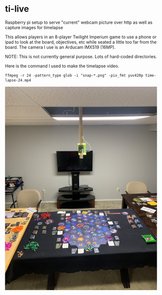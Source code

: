 # ti-live
Raspberry pi setup to serve "current" webcam picture over http as well as capture images for timelapse

This allows players in an 8-player Twilight Imperium game to use a phone or ipad to look at the board, objectives, etc while seated a little too far from the board. The camera I use is an Arducam IMX519 (16MP).

NOTE: This is not currently general purpose.  Lots of hard-coded directories.

Here is the command I used to make the timelapse video.

```
ffmpeg -r 24 -pattern_type glob -i "snap-*.png" -pix_fmt yuv420p time-lapse-24.mp4
```


![Camera setup](/media/ti-overhead.jpg)

